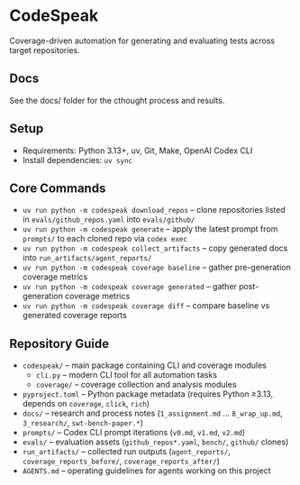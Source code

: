 # CodeSpeak

Coverage-driven automation for generating and evaluating tests across target repositories.

## Docs
See the docs/ folder for the cthought process and results.

## Setup
- Requirements: Python 3.13+, uv, Git, Make, OpenAI Codex CLI
- Install dependencies: `uv sync`

## Core Commands
- `uv run python -m codespeak download_repos` – clone repositories listed in `evals/github_repos.yaml` into `evals/github/`
- `uv run python -m codespeak generate` – apply the latest prompt from `prompts/` to each cloned repo via `codex exec`
- `uv run python -m codespeak collect_artifacts` – copy generated docs into `run_artifacts/agent_reports/`
- `uv run python -m codespeak coverage baseline` – gather pre-generation coverage metrics
- `uv run python -m codespeak coverage generated` – gather post-generation coverage metrics
- `uv run python -m codespeak coverage diff` – compare baseline vs generated coverage reports

## Repository Guide
- `codespeak/` – main package containing CLI and coverage modules
  - `cli.py` – modern CLI tool for all automation tasks
  - `coverage/` – coverage collection and analysis modules
- `pyproject.toml` – Python package metadata (requires Python ≥3.13, depends on `coverage`, `click`, `rich`)
- `docs/` – research and process notes (`1_assignment.md` … `8_wrap_up.md`, `3_research/`, `swt-bench-paper.*`)
- `prompts/` – Codex CLI prompt iterations (`v0.md`, `v1.md`, `v2.md`)
- `evals/` – evaluation assets (`github_repos*.yaml`, `bench/`, `github/` clones)
- `run_artifacts/` – collected run outputs (`agent_reports/`, `coverage_reports_before/`, `coverage_reports_after/`)
- `AGENTS.md` – operating guidelines for agents working on this project
